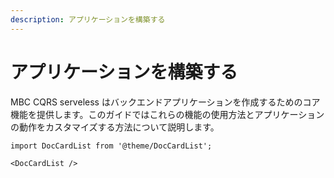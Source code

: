 ```yaml
---
description: アプリケーションを構築する
---
```


# アプリケーションを構築する

MBC CQRS serveless はバックエンドアプリケーションを作成するためのコア機能を提供します。このガイドではこれらの機能の使用方法とアプリケーションの動作をカスタマイズする方法について説明します。

```mdx-code-block
import DocCardList from '@theme/DocCardList';

<DocCardList />
```
